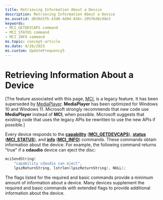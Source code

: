 ```yaml
---
title: Retrieving Information About a Device
description: Retrieving Information About a Device
ms.assetid: d038d3fb-43d0-4d9d-836c-205f6d8c98e3
keywords:
- MCI_GETDEVCAPS command
- MCI_STATUS command
- MCI_INFO command
ms.topic: concept-article
ms.date: 4/26/2023
ms.custom: UpdateFrequency5
---
```


# Retrieving Information About a Device

\[The feature associated with this page, [MCI](/windows/win32/multimedia/mci), is a legacy feature. It has been superseded by [MediaPlayer](/uwp/api/Windows.Media.Playback.MediaPlayer). **MediaPlayer** has been optimized for Windows 10 and Windows 11. Microsoft strongly recommends that new code use **MediaPlayer** instead of **MCI**, when possible. Microsoft suggests that existing code that uses the legacy APIs be rewritten to use the new APIs if possible.\]

Every device responds to the [**capability**](capability.md) ([**MCI\_GETDEVCAPS**](mci-getdevcaps.md)), [**status**](status.md) ([**MCI\_STATUS**](mci-status.md)), and [**info**](info.md) ([**MCI\_INFO**](mci-info.md)) commands. These commands obtain information about the device. For example, the following command returns "true" if a **cdaudio** device can eject the disc:


```C++
mciSendString(
    "capability cdaudio can eject", 
    lpszReturnString, lstrlen(lpszReturnString), NULL);
```



The flags listed for the required and basic commands provide a minimum amount of information about a device. Many devices supplement the required and basic commands with extended flags to provide additional information about the device.

 

 




